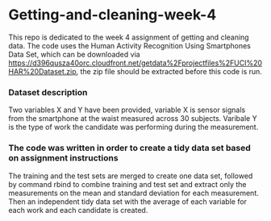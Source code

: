 # Getting-and-cleaning-week-4

This repo is dedicated to the week 4 assignment of getting and cleaning data.
The code uses the Human Activity Recognition Using Smartphones Data Set, which can be downloaded via https://d396qusza40orc.cloudfront.net/getdata%2Fprojectfiles%2FUCI%20HAR%20Dataset.zip, the zip file should be extracted before this code is run.

### Dataset description
Two variables X and Y have been provided, variable X is sensor signals from the smartphone at the waist measured across 30 subjects.
Varibale Y is the type of work the candidate was performing during the measurement. 

### The code was written in order to create a tidy data set based on assignment instructions
The training and the test sets are merged to create one data set,
followed by command rbind to combine training and test set and extract only the measurements on the mean and standard deviation for each measurement. Then an independent tidy data set with the average of each variable for each work and each candidate is created.
